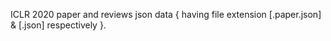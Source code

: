 ICLR 2020 paper and reviews json data { having file extension [.paper.json] & [.json] respectively }.
